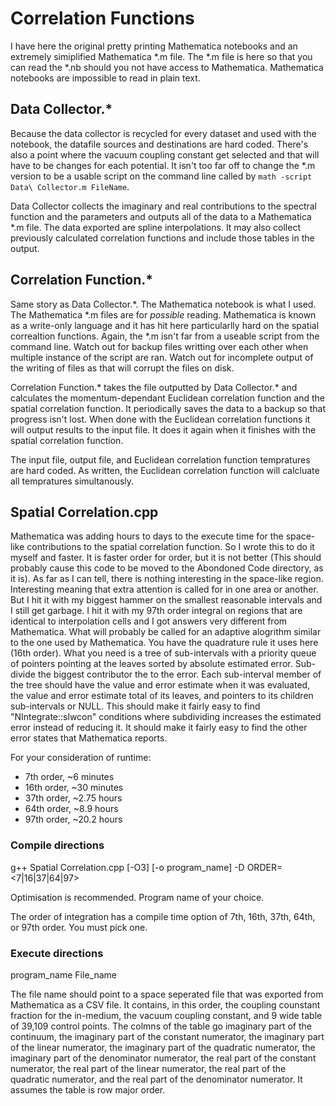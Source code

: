 # Correlation Functions

I have here the original pretty printing Mathematica notebooks and an extremely simiplified Mathematica *.m file. The *.m file is here so that you can read the *.nb should you not have access to Mathematica. Mathematica notebooks are impossible to read in plain text.

## Data Collector.*
Because the data collector is recycled for every dataset and used with the notebook, the datafile sources and destinations are hard coded. There's also a point where the vacuum coupling constant get selected and that will have to be changes for each potential. It isn't too far off to change the *.m version to be a usable script on the command line called by `math -script Data\ Collector.m FileName`.

Data Collector collects the imaginary and real contributions to the spectral function and the parameters and outputs all of the data to a Mathematica *.m file. The data exported are spline interpolations. It may also collect previously calculated correlation functions and include those tables in the output.

## Correlation Function.*
Same story as Data Collector.\*. The Mathematica notebook is what I used. The Mathematica \*.m files are for *possible* reading. Mathematica is known as a write-only language and it has hit here particularlly hard on the spatial correaltion functions. Again, the \*.m isn't far from a useable script from the command line. Watch out for backup files writting over each other when multiple instance of the script are ran. Watch out for incomplete output of the writing of files as that will corrupt the files on disk.

Correlation Function.\* takes the file outputted by Data Collector.\* and calculates the momentum-dependant Euclidean correlation function and the spatial correlation function. It periodically saves the data to a backup so that progress isn't lost. When done with the Euclidean correlation functions it will output results to the input file. It does it again when it finishes with the spatial correlation function.

The input file, output file, and Euclidean correlation function tempratures are hard coded. As written, the Euclidean correlation function will calcluate all tempratures simultanously.

## Spatial Correlation.cpp
Mathematica was adding hours to days to the execute time for the space-like contributions to the spatial correlation function. So I wrote this to do it myself and faster. It is faster order for order, but it is not better (This should probably cause this code to be moved to the Abondoned Code directory, as it is). As far as I can tell, there is nothing interesting in the space-like region. Interesting meaning that extra attention is called for in one area or another. But I hit it with my biggest hammer on the smallest reasonable intervals and I still get garbage. I hit it with my 97th order integral on regions that are identical to interpolation cells and I got answers very different from Mathematica. What will probably be called for an adaptive alogrithm similar to the one used by Mathematica. You have the quadrature rule it uses here (16th order). What you need is a tree of sub-intervals with a priority queue of pointers pointing at the leaves sorted by absolute estimated error. Sub-divide the biggest contributor the to the error. Each sub-interval member of the tree should have the value and error estimate when it was evaluated, the value and error estimate total of its leaves, and pointers to its children sub-intervals or NULL. This should make it fairly easy to find "NIntegrate::slwcon" conditions where subdividing increases the estimated error instead of reducing it. It should make it fairly easy to find the other error states that Mathematica reports.

For your consideration of runtime:
- 7th order, ~6 minutes
- 16th order, ~30 minutes
- 37th order, ~2.75 hours
- 64th order, ~8.9 hours
- 97th order, ~20.2 hours

### Compile directions
g++ Spatial Correlation.cpp \[-O3\] \[-o program_name\] -D ORDER=\<7|16|37|64|97\>

Optimisation is recommended. Program name of your choice.

The order of integration has a compile time option of 7th, 16th, 37th, 64th, or 97th order. You must pick one.

### Execute directions
program\_name File\_name

The file name should point to a space seperated file that was exported from Mathematica as a CSV file. It contains, in this order, the coupling counstant fraction for the in-medium, the vacuum coupling constant, and 9 wide table of 39,109 control points. The colmns of the table go imaginary part of the continuum, the imaginary part of the constant numerator, the imaginary part of the linear numerator, the imaginary part of the quadratic numerator, the imaginary part of the denominator numerator, the real part of the constant numerator, the real part of the linear numerator, the real part of the quadratic numerator, and the real part of the denominator numerator. It assumes the table is row major order.
